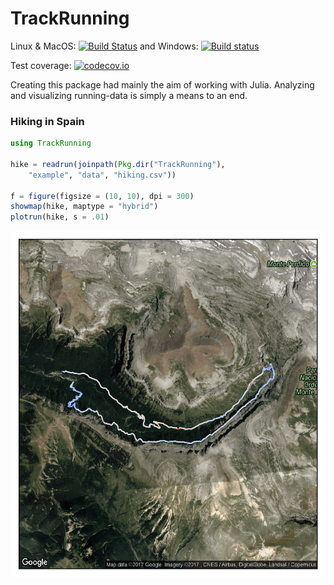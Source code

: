 # TrackRunning

Linux & MacOS:
[![Build Status](https://travis-ci.org/jrklasen/TrackRunning.jl.svg?branch=master)](https://travis-ci.org/jrklasen/TrackRunning.jl)
and Windows:
[![Build status](https://ci.appveyor.com/api/projects/status/4iqftaeavygayts2?svg=true)](https://ci.appveyor.com/project/jrklasen/trackrunning-jl)

Test coverage:
[![codecov.io](http://codecov.io/github/jrklasen/TrackRunning.jl/coverage.svg?branch=master)](http://codecov.io/github/jrklasen/TrackRunning.jl?branch=master)

Creating this package had mainly the aim of working with Julia. Analyzing and visualizing
running-data is simply a means to an end.

### Hiking in Spain
```julia
using TrackRunning

hike = readrun(joinpath(Pkg.dir("TrackRunning"),
    "example", "data", "hiking.csv"))

f = figure(figsize = (10, 10), dpi = 300)
showmap(hike, maptype = "hybrid")
plotrun(hike, s = .01)
```

![hiking](https://github.com/jrklasen/TrackRunning.jl/blob/dev/example/plot/hiking.png?raw=true)
